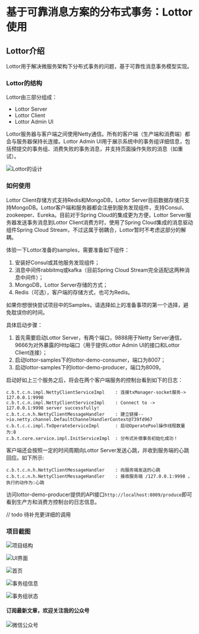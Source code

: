 # 基于可靠消息方案的分布式事务：Lottor使用
## Lottor介绍
Lottor用于解决微服务架构下分布式事务的问题，基于可靠性消息事务模型实现。

### Lottor的结构
Lottor由三部分组成：

- Lottor Server
- Lottor Client
- Lottor Admin UI

Lottor服务器与客户端之间使用Netty通信。所有的客户端（生产端和消费端）都会与服务器保持长连接。Lottor Admin UI用于展示系统中的事务组详细信息，包括预提交的事务组、消费失败的事务消息，并支持页面操作失败的消息（如重试）。

![Lottor的设计](http://ovcibtedi.bkt.clouddn.com/lottor-arche.jpg)

### 如何使用
Lottor Client存储方式支持Redis和MongoDB，Lottor Server目前数据存储只支持MongoDB。Lottor客户端和服务器都会注册到服务发现组件，支持Consul、zookeeper、Eureka。目前对于Spring Cloud的集成更为方便，Lottor Server服务器发送事务消息到Lottor Client消费方时，使用了Spring Cloud集成的消息驱动组件Spring Cloud Stream，不过这属于弱耦合，Lottor暂时不考虑这部分的解耦。

体验一下Lottor准备的samples，需要准备如下组件：

1. 安装好Consul或其他服务发现组件；
2. 消息中间件rabbitmq或kafka（目前Spring Cloud Stream完全适配这两种消息中间件）；
3. MongoDB，Lottor Server存储的方式；
4. Redis（可选），客户端的存储方式，也可为Redis。

如果你想很快尝试项目中的Samples，请选择如上的准备事项的第一个选择，避免耽误你的时间。

具体启动步骤：

1. 首先需要启动Lottor Server，有两个端口，9888用于Netty Server通信，9666为对外暴露的Http端口（用于提供Lottor Admin UI的接口和Lottor Client连接）；
2. 启动lottor-samples下的lottor-demo-consumer，端口为8007；
3. 启动lottor-samples下的lottor-demo-producer，端口为8009。

启动好如上三个服务之后，将会在两个客户端服务的控制台看到如下的日志：

```
c.b.t.c.n.impl.NettyClientServiceImpl    : 连接txManager-socket服务-> 127.0.0.1:9998
c.b.t.c.n.impl.NettyClientServiceImpl    : Connect to -> 127.0.0.1:9998 server successfully!
c.b.t.c.n.h.NettyClientMessageHandler    : 建立链接-->io.netty.channel.DefaultChannelHandlerContext@739fd967
c.b.t.c.c.impl.TxOperateServiceImpl      : 启动OperatePool操作线程数量为:8
c.b.t.core.service.impl.InitServiceImpl  : 分布式补偿事务初始化成功！
```
客户端还会按照一定的时间周期向Lottor Server发送心跳，并收到服务端的心跳回应。如下所示:

```
c.b.t.c.n.h.NettyClientMessageHandler    : 向服务端发送的心跳
c.b.t.c.n.h.NettyClientMessageHandler    : 接收服务端 /127.0.0.1:9998 ，执行的动作为:心跳
```

访问lottor-demo-producer提供的API接口`http://localhost:8009/produce`即可看到生产方和消费方控制台的日志信息。

// todo 待补充更详细的调用
### 项目截图

![项目结构](http://image.blueskykong.com/lottor-project.jpg)

![UI界面](http://ovcibtedi.bkt.clouddn.com/lottor-ui.jpg)

![首页](http://ovcibtedi.bkt.clouddn.com/lottor-index.jpg)

![事务组信息](http://ovcibtedi.bkt.clouddn.com/lottor-group.jpg)

![事务组状态](http://ovcibtedi.bkt.clouddn.com/lottor-gropu-state.jpg)

#### 订阅最新文章，欢迎关注我的公众号

![微信公众号](http://ovci9bs39.bkt.clouddn.com/qrcode_for_gh_ca56415d4966_430.jpg)


